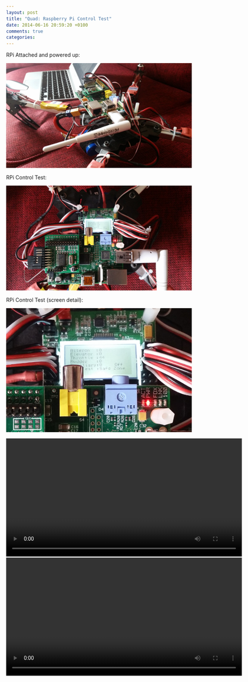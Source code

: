 ```yaml
---
layout: post
title: "Quad: Raspberry Pi Control Test"
date: 2014-06-16 20:59:20 +0100
comments: true
categories: 
---
```


RPi Attached and powered up:

![](/hardware/quadcopter/63.jpg)

RPi Control Test:

![](/hardware/quadcopter/64.jpg)

RPi Control Test (screen detail):

![](/hardware/quadcopter/65.jpg)

<center><video width="640" controls><source src="https://video.ianrenton.com/quadcopter/firstpicontrol.mp4" type="video/mp4"></video></center>

<center><video width="640" controls><source src="https://video.ianrenton.com/quadcopter/firstkeyboardspinup.mp4" type="video/mp4"></video></center>
